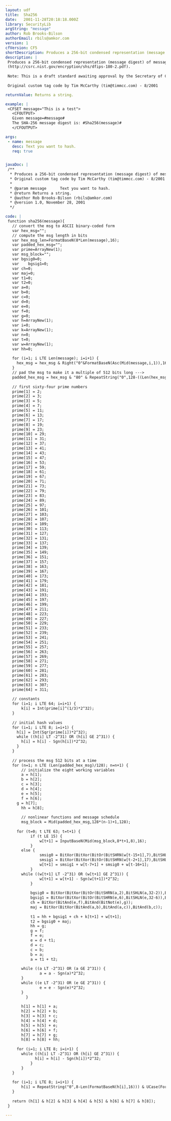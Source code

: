 ```yaml
---
layout: udf
title:  Sha256
date:   2001-11-28T20:18:18.000Z
library: SecurityLib
argString: "message"
author: Rob Brooks-Bilson
authorEmail: rbils@amkor.com
version: 1
cfVersion: CF5
shortDescription: Produces a 256-bit condensed representation (message digest) of message using the Secure Hash Algorithm (SHA-256).
description: |
 Produces a 256-bit condensed representation (message digest) of message using the Secure Hash Algorithm (SHA-256). For more information, see FIPS PUB 180-2
 (http://csrc.nist.gov/encryption/shs/dfips-180-2.pdf).
 
 Note: This is a draft standard awaiting approval by the Secretary of Commerce
 
 Original custom tag code by Tim McCarthy (tim@timmcc.com) - 8/2001

returnValue: Returns a string.

example: |
 <CFSET message="This is a test">
   <CFOUTPUT>
   Given message=#message#
   The SHA-256 message digest is: #Sha256(message)#
   </CFOUTPUT>

args:
 - name: message
   desc: Text you want to hash.
   req: true


javaDoc: |
 /**
  * Produces a 256-bit condensed representation (message digest) of message using the Secure Hash Algorithm (SHA-256).
  * Original custom tag code by Tim McCarthy (tim@timmcc.com) - 8/2001
  * 
  * @param message      Text you want to hash. 
  * @return Returns a string. 
  * @author Rob Brooks-Bilson (rbils@amkor.com) 
  * @version 1.0, November 28, 2001 
  */

code: |
 function sha256(message){
   // convert the msg to ASCII binary-coded form
   var hex_msg="";
   // compute the msg length in bits
   var hex_msg_len=FormatBaseN(8*Len(message),16);
   var padded_hex_msg="";
   var prime=ArrayNew(1);  
   var msg_block="";
   var bgsig0=0;
   var    bgsig1=0;
   var ch=0;
   var maj=0;
   var t1=0;
   var t2=0;
   var a=0;
   var b=0;
   var c=0;
   var d=0;
   var e=0;
   var f=0;
   var g=0;
   var h=ArrayNew(1);
   var i=0;
   var k=ArrayNew(1);
   var n=0;
   var t=0;
   var w=ArrayNew(1);  
   var hh=0;
 
   for (i=1; i LTE Len(message); i=i+1) {
     hex_msg = hex_msg & Right("0"&FormatBaseN(Asc(Mid(message,i,1)),16),2);
   }
   // pad the msg to make it a multiple of 512 bits long --->
   padded_hex_msg = hex_msg & "80" & RepeatString("0",128-((Len(hex_msg)+2+16) Mod 128)) & RepeatString("0",16-Len(hex_msg_len)) & hex_msg_len;
 
   // first sixty-four prime numbers
   prime[1] = 2;
   prime[2] = 3;
   prime[3] = 5;
   prime[4] = 7;
   prime[5] = 11;
   prime[6] = 13;
   prime[7] = 17;
   prime[8] = 19;
   prime[9] = 23;
   prime[10] = 29;
   prime[11] = 31;
   prime[12] = 37;
   prime[13] = 41;
   prime[14] = 43;
   prime[15] = 47;
   prime[16] = 53;
   prime[17] = 59;
   prime[18] = 61;
   prime[19] = 67;
   prime[20] = 71;
   prime[21] = 73;
   prime[22] = 79;
   prime[23] = 83;
   prime[24] = 89;
   prime[25] = 97;
   prime[26] = 101;
   prime[27] = 103;
   prime[28] = 107;
   prime[29] = 109;
   prime[30] = 113;
   prime[31] = 127;
   prime[32] = 131;
   prime[33] = 137;
   prime[34] = 139;
   prime[35] = 149;
   prime[36] = 151;
   prime[37] = 157;
   prime[38] = 163;
   prime[39] = 167;
   prime[40] = 173;
   prime[41] = 179;
   prime[42] = 181;
   prime[43] = 191;
   prime[44] = 193;
   prime[45] = 197;
   prime[46] = 199;
   prime[47] = 211;
   prime[48] = 223;
   prime[49] = 227;
   prime[50] = 229;
   prime[51] = 233;
   prime[52] = 239;
   prime[53] = 241;
   prime[54] = 251;
   prime[55] = 257;
   prime[56] = 263;
   prime[57] = 269;
   prime[58] = 271;
   prime[59] = 277;
   prime[60] = 281;
   prime[61] = 283;
   prime[62] = 293;
   prime[63] = 307;
   prime[64] = 311;
 
   // constants
   for (i=1; i LTE 64; i=i+1) {
       k[i] = Int(prime[i]^(1/3)*2^32);
   }
 
   // initial hash values
   for (i=1; i LTE 8; i=i+1) {
     h[i] = Int(Sqr(prime[i])*2^32);
     while ((h[i] LT -2^31) OR (h[i] GE 2^31)) {
       h[i] = h[i] - Sgn(h[i])*2^32;
     }
   }
 
   // process the msg 512 bits at a time
   for (n=1; n LTE (Len(padded_hex_msg)/128); n=n+1) {
       // initialize the eight working variables
       a = h[1];
       b = h[2];
       c = h[3];
       d = h[4];
       e = h[5];
       f = h[6];
     g = h[7];
       hh = h[8];
     
       // nonlinear functions and message schedule
       msg_block = Mid(padded_hex_msg,128*(n-1)+1,128);
     
     for (t=0; t LTE 63; t=t+1) {
           if (t LE 15) {
               w[t+1] = InputBaseN(Mid(msg_block,8*t+1,8),16);
           } 
       else {
               smsig0 = BitXor(BitXor(BitOr(BitSHRN(w[t-15+1],7),BitSHLN(w[t-15+1],32-7)),BitOr(BitSHRN(w[t-15+1],18),BitSHLN(w[t-15+1],32-18))),BitSHRN(w[t-15+1],3));
               smsig1 = BitXor(BitXor(BitOr(BitSHRN(w[t-2+1],17),BitSHLN(w[t-2+1],32-17)),BitOr(BitSHRN(w[t-2+1],19),BitSHLN(w[t-2+1],32-19))),BitSHRN(w[t-2+1],10));
               w[t+1] = smsig1 + w[t-7+1] + smsig0 + w[t-16+1];
           }
       while ((w[t+1] LT -2^31) OR (w[t+1] GE 2^31)) {
               w[t+1] = w[t+1] - Sgn(w[t+1])*2^32;
           }
           
           bgsig0 = BitXor(BitXor(BitOr(BitSHRN(a,2),BitSHLN(a,32-2)),BitOr(BitSHRN(a,13),BitSHLN(a,32-13))),BitOr(BitSHRN(a,22),BitSHLN(a,32-22)));
           bgsig1 = BitXor(BitXor(BitOr(BitSHRN(e,6),BitSHLN(e,32-6)),BitOr(BitSHRN(e,11),BitSHLN(e,32-11))),BitOr(BitSHRN(e,25),BitSHLN(e,32-25)));
           ch = BitXor(BitAnd(e,f),BitAnd(BitNot(e),g));
           maj = BitXor(BitXor(BitAnd(a,b),BitAnd(a,c)),BitAnd(b,c));
           
           t1 = hh + bgsig1 + ch + k[t+1] + w[t+1];
           t2 = bgsig0 + maj;
           hh = g;
           g = f;
           f = e;
           e = d + t1;
           d = c;
           c = b;
           b = a;
           a = t1 + t2;
           
       while ((a LT -2^31) OR (a GE 2^31)) {
               a = a - Sgn(a)*2^32;
       }
       while ((e LT -2^31) OR (e GE 2^31)) {
               e = e - Sgn(e)*2^32;
       }
         }
       
       h[1] = h[1] + a;
       h[2] = h[2] + b;
       h[3] = h[3] + c;
       h[4] = h[4] + d;
       h[5] = h[5] + e;
       h[6] = h[6] + f;
       h[7] = h[7] + g;
       h[8] = h[8] + hh;
       
     for (i=1; i LTE 8; i=i+1) {
       while ((h[i] LT -2^31) OR (h[i] GE 2^31)) {
             h[i] = h[i] - Sgn(h[i])*2^32;
           }
       }
   }
 
   for (i=1; i LTE 8; i=i+1) {
       h[i] = RepeatString("0",8-Len(FormatBaseN(h[i],16))) & UCase(FormatBaseN(h[i],16));
   }
 
   return (h[1] & h[2] & h[3] & h[4] & h[5] & h[6] & h[7] & h[8]);
 }

---
```


